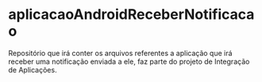 aplicacaoAndroidReceberNotificacao
==================================

Repositório que irá conter os arquivos referentes a aplicação que irá receber uma notificação enviada a ele, faz parte do projeto de Integração de Aplicações.
